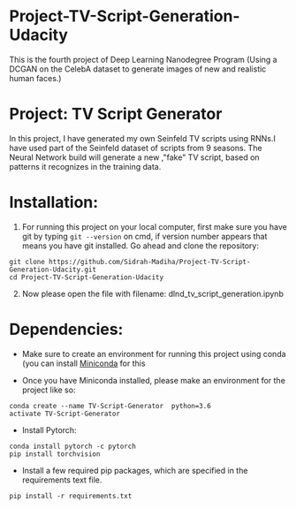 # Project-TV-Script-Generation-Udacity
This is the fourth project of Deep Learning Nanodegree Program (Using a DCGAN on the CelebA dataset to generate images of new and realistic human faces.)


# Project: TV Script Generator
In this project, I have generated my own Seinfeld TV scripts using RNNs.I have used part of the Seinfeld dataset of scripts from 9 seasons. The Neural Network build will generate a new ,"fake" TV script, based on patterns it recognizes in the training data.

# Installation:

1. For running this project on your local computer, first make sure you have git by typing `git --version` on cmd, if version number appears that means you have git installed. Go ahead and clone the repository:

```
git clone https://github.com/Sidrah-Madiha/Project-TV-Script-Generation-Udacity.git
cd Project-TV-Script-Generation-Udacity

```
2. Now please open the file with filename: dlnd_tv_script_generation.ipynb


# Dependencies:

- Make sure to create an environment for running this project using conda (you can install [Miniconda](http://conda.pydata.org/miniconda.html) for this

- Once you have Miniconda installed, please make an environment for the project like so: 
```
conda create --name TV-Script-Generator  python=3.6
activate TV-Script-Generator

```
- Install Pytorch: 
```
conda install pytorch -c pytorch
pip install torchvision
```

- Install a few required pip packages, which are specified in the requirements text file.

`pip install -r requirements.txt`
